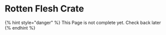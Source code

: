 # Rotten Flesh Crate

{% hint style="danger" %}
This Page is not complete yet. Check back later
{% endhint %}

